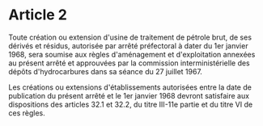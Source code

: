 # Article 2

Toute création ou extension d'usine de traitement de pétrole brut, de ses dérivés et résidus, autorisée par arrêté préfectoral à dater du 1er janvier 1968, sera soumise aux règles d'aménagement et d'exploitation annexées au présent arrêté et approuvées par la commission interministérielle des dépôts d'hydrocarbures dans sa séance du 27 juillet 1967.

Les créations ou extensions d'établissements autorisées entre la date de publication du présent arrêté et le 1er janvier 1968 devront satisfaire aux dispositions des articles 32.1 et 32.2, du titre III-11e partie et du titre VI de ces règles.
